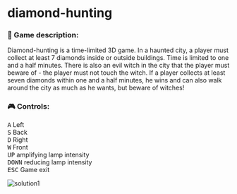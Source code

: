 # diamond-hunting
### :memo: Game description:
Diamond-hunting is a time-limited 3D game.
In a haunted city, a player must collect at
least 7 diamonds inside or outside buildings.
Time is limited to one and a half minutes. 
There is also an evil witch in the city that 
the player must beware of - the player must not touch the witch.
If a player collects at least seven diamonds within one and a half minutes,
he wins and can also walk around the city as much as he wants,
but beware of witches!

### :video_game: Controls:
<kbd>A</kbd> Left <br>
<kbd>S</kbd> Back <br>
<kbd>D</kbd> Right <br>
<kbd>W</kbd> Front <br>
<kbd>UP</kbd> amplifying lamp intensity <br>
<kbd>DOWN</kbd> reducing lamp intensity<br>
<kbd>ESC</kbd>  Game exit <br>


![solution1](https://user-images.githubusercontent.com/74273842/114637521-dc1a4200-9cc9-11eb-9891-801b6511e5d5.gif)
